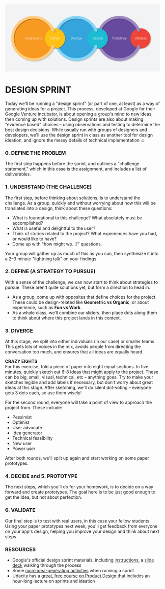 ![The flowchart of a design sprint](https://raw.githubusercontent.com/jeffThompson/Design2/master/Images/Week12/DesignSprintFlowchart.png)

DESIGN SPRINT
====

Today we'll be running a "design sprint" (or part of one, at least) as a way of generating ideas for a project. This process, developed at Google for their Google Venture incubator, is about opening a group's mind to new ideas, then coming up with solutions. Design sprints are also about making "evidence based" choices – using observations and testing to determine the best design decisions. While usually run with groups of designers and developers, we'll use the design sprint in class as another tool for design ideation, and ignore the messy details of technical implementation ☺️

### 0. DEFINE THE PROBLEM  
The first step happens before the sprint, and outlines a "challenge statement," which in this case is the assignment, and includes a list of deliverables.

### 1. UNDERSTAND (THE CHALLENGE)  
The first step, before thinking about solutions, is to understand the challenge. As a group, quickly and without worrying about how this will be translated into a design, think about these questions:

* What is foundational to this challenge? What absolutely must be accomplished?  
* What is useful and delightful to the user?  
* Think of stories related to the project? What experiences have you had, or would like to have?  
* Come up with "how might we...?" questions.  

Your group will gather up as much of this as you can, then synthesize it into a 2–3 minute "lightning talk" on your findings.

### 2. DEFINE (A STRATEGY TO PURSUE)  
With a sense of the challenge, we can now start to think about strategies to pursue. These aren't quite solutions yet, but form a direction to head in.

* As a group, come up with opposites that define choices for the project. These could be design-related like **Geometric vs Organic**, or about experience, such as **Fun vs Work**.  
* As a whole class, we'll combine our sliders, then place dots along them to think about where this project lands in this context.  

### 3. DIVERGE  
At this stage, we split into either individuals (in our case) or smaller teams. This gets lots of voices in the mix, avoids people from directing the conversation too much, and ensures that all ideas are equally heard.

**CRAZY EIGHTS**  
For this exercise, fold a piece of paper into eight equal sections. In five minutes, quickly sketch out 6-8 ideas that might apply to the project. These can be big, small, visual, technical, etc – anything goes. Try to make your sketches legible and add labels if necessary, but don't worry about great ideas at this stage. After sketching, we'll do silent dot-voting – everyone gets 3 dots each, so use them wisely! 

For the second round, everyone will take a point of view to approach the project from. These include:  

* Pessimist  
* Optimist  
* User advocate  
* Idea generator  
* Technical feasibility  
* New user  
* Power user  

After both rounds, we'll split up again and start working on some paper prototypes.

### 4. DECIDE and 5. PROTOTYPE  
The next steps, which you'll do for your homework, is to decide on a way forward and create prototypes. The goal here is to be just good enough to get the idea, but not about perfection.

### 6. VALIDATE  
Our final step is to test with real users, in this case your fellow students. Using your paper prototypes next week, you'll get feedback from everyone on your app's design, helping you improve your design and think about next steps.

### RESOURCES  
* Google's official design sprint materials, including [instructions](http://www.gv.com/sprint/), a [slide deck](https://developers.google.com/design-sprint/downloads/DesignSprintMethods.pdf) walking through the process  
* Some [more idea-generating activities](https://medium.com/@tw_jaymount/what-is-a-design-sprint-ac27495e932e) when running a sprint  
* Udacity has a [great, free course on Product Design](https://www.udacity.com/course/product-design--ud509) that includes an hour-long lecture on sprints and ideation  


